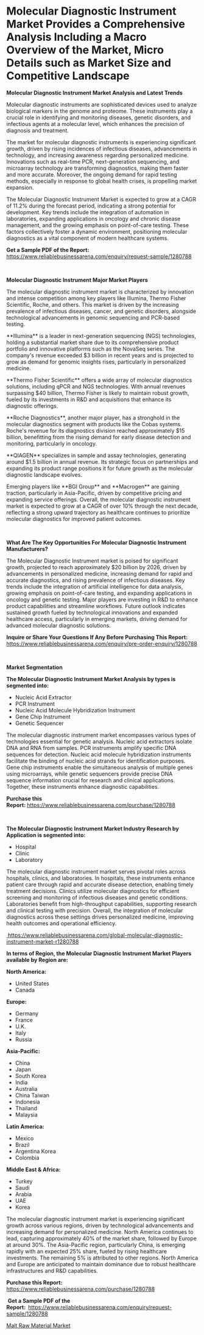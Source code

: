<p><h1>Molecular Diagnostic Instrument Market Provides a Comprehensive Analysis Including a Macro Overview of the Market, Micro Details such as Market Size and Competitive Landscape</h1></p><p><strong>Molecular Diagnostic Instrument Market Analysis and Latest Trends</strong></p>
<p><p>Molecular diagnostic instruments are sophisticated devices used to analyze biological markers in the genome and proteome. These instruments play a crucial role in identifying and monitoring diseases, genetic disorders, and infectious agents at a molecular level, which enhances the precision of diagnosis and treatment. </p><p>The market for molecular diagnostic instruments is experiencing significant growth, driven by rising incidences of infectious diseases, advancements in technology, and increasing awareness regarding personalized medicine. Innovations such as real-time PCR, next-generation sequencing, and microarray technology are transforming diagnostics, making them faster and more accurate. Moreover, the ongoing demand for rapid testing methods, especially in response to global health crises, is propelling market expansion.</p><p>The Molecular Diagnostic Instrument Market is expected to grow at a CAGR of 11.2% during the forecast period, indicating a strong potential for development. Key trends include the integration of automation in laboratories, expanding applications in oncology and chronic disease management, and the growing emphasis on point-of-care testing. These factors collectively foster a dynamic environment, positioning molecular diagnostics as a vital component of modern healthcare systems.</p></p>
<p><strong>Get a Sample PDF of the Report:&nbsp;</strong> <a href="https://www.reliablebusinessarena.com/enquiry/request-sample/1280788?utm_campaign=2095&utm_medium=2&utm_source=Github&utm_content=ia&utm_term=24032025&utm_id=molecular-diagnostic-instrument">https://www.reliablebusinessarena.com/enquiry/request-sample/1280788</a></p>
<p>&nbsp;</p>
<p><strong>Molecular Diagnostic Instrument Major Market Players</strong></p>
<p><p>The molecular diagnostic instrument market is characterized by innovation and intense competition among key players like Illumina, Thermo Fisher Scientific, Roche, and others. This market is driven by the increasing prevalence of infectious diseases, cancer, and genetic disorders, alongside technological advancements in genomic sequencing and PCR-based testing.</p><p>**Illumina** is a leader in next-generation sequencing (NGS) technologies, holding a substantial market share due to its comprehensive product portfolio and innovative platforms such as the NovaSeq series. The company's revenue exceeded $3 billion in recent years and is projected to grow as demand for genomic insights rises, particularly in personalized medicine.</p><p>**Thermo Fisher Scientific** offers a wide array of molecular diagnostics solutions, including qPCR and NGS technologies. With annual revenues surpassing $40 billion, Thermo Fisher is likely to maintain robust growth, fueled by its investments in R&D and acquisitions that enhance its diagnostic offerings.</p><p>**Roche Diagnostics**, another major player, has a stronghold in the molecular diagnostics segment with products like the Cobas systems. Roche's revenue for its diagnostics division reached approximately $15 billion, benefitting from the rising demand for early disease detection and monitoring, particularly in oncology.</p><p>**QIAGEN** specializes in sample and assay technologies, generating around $1.5 billion in annual revenue. Its strategic focus on partnerships and expanding its product range positions it for future growth as the molecular diagnostic landscape evolves.</p><p>Emerging players like **BGI Group** and **Macrogen** are gaining traction, particularly in Asia-Pacific, driven by competitive pricing and expanding service offerings. Overall, the molecular diagnostic instrument market is expected to grow at a CAGR of over 10% through the next decade, reflecting a strong upward trajectory as healthcare continues to prioritize molecular diagnostics for improved patient outcomes.</p></p>
<p>&nbsp;</p>
<p><strong>What Are The Key Opportunities For Molecular Diagnostic Instrument Manufacturers?</strong></p>
<p><p>The Molecular Diagnostic Instrument market is poised for significant growth, projected to reach approximately $20 billion by 2026, driven by advancements in personalized medicine, increasing demand for rapid and accurate diagnostics, and rising prevalence of infectious diseases. Key trends include the integration of artificial intelligence for data analysis, growing emphasis on point-of-care testing, and expanding applications in oncology and genetic testing. Major players are investing in R&D to enhance product capabilities and streamline workflows. Future outlook indicates sustained growth fueled by technological innovations and expanded healthcare access, particularly in emerging markets, driving demand for advanced molecular diagnostic solutions.</p></p>
<p><strong>Inquire or Share Your Questions If Any Before Purchasing This Report:</strong> <a href="https://www.reliablebusinessarena.com/enquiry/pre-order-enquiry/1280788?utm_campaign=2095&utm_medium=2&utm_source=Github&utm_content=ia&utm_term=24032025&utm_id=molecular-diagnostic-instrument">https://www.reliablebusinessarena.com/enquiry/pre-order-enquiry/1280788</a></p>
<p>&nbsp;</p>
<p><strong>Market Segmentation</strong></p>
<p><strong>The Molecular Diagnostic Instrument Market Analysis by types is segmented into:</strong></p>
<p><ul><li>Nucleic Acid Extractor</li><li>PCR Instrument</li><li>Nucleic Acid Molecule Hybridization Instrument</li><li>Gene Chip Instrument</li><li>Genetic Sequencer</li></ul></p>
<p><p>The molecular diagnostic instrument market encompasses various types of technologies essential for genetic analysis. Nucleic acid extractors isolate DNA and RNA from samples. PCR instruments amplify specific DNA sequences for detection. Nucleic acid molecule hybridization instruments facilitate the binding of nucleic acid strands for identification purposes. Gene chip instruments enable the simultaneous analysis of multiple genes using microarrays, while genetic sequencers provide precise DNA sequence information crucial for research and clinical applications. Together, these instruments enhance diagnostic capabilities.</p></p>
<p><strong>Purchase this Report:&nbsp;</strong><a href="https://www.reliablebusinessarena.com/purchase/1280788?utm_campaign=2095&utm_medium=2&utm_source=Github&utm_content=ia&utm_term=24032025&utm_id=molecular-diagnostic-instrument">https://www.reliablebusinessarena.com/purchase/1280788</a></p>
<p>&nbsp;</p>
<p><strong>The Molecular Diagnostic Instrument Market Industry Research by Application is segmented into:</strong></p>
<p><ul><li>Hospital</li><li>Clinic</li><li>Laboratory</li></ul></p>
<p><p>The molecular diagnostic instrument market serves pivotal roles across hospitals, clinics, and laboratories. In hospitals, these instruments enhance patient care through rapid and accurate disease detection, enabling timely treatment decisions. Clinics utilize molecular diagnostics for efficient screening and monitoring of infectious diseases and genetic conditions. Laboratories benefit from high-throughput capabilities, supporting research and clinical testing with precision. Overall, the integration of molecular diagnostics across these settings drives personalized medicine, improving health outcomes and operational efficiency.</p></p>
<p><a href="https://www.reliablebusinessarena.com/global-molecular-diagnostic-instrument-market-r1280788?utm_campaign=2095&utm_medium=2&utm_source=Github&utm_content=ia&utm_term=24032025&utm_id=molecular-diagnostic-instrument">&nbsp;https://www.reliablebusinessarena.com/global-molecular-diagnostic-instrument-market-r1280788</a></p>
<p><strong>In terms of Region, the Molecular Diagnostic Instrument Market Players available by Region are:</strong></p>
<p>
    <p> <strong> North America: </strong>
        <ul>
            <li>United States</li>
            <li>Canada</li>
        </ul>
        </p> 
    <p> <strong> Europe: </strong>
        <ul>
            <li>Germany</li>
            <li>France</li>
            <li>U.K.</li>
            <li>Italy</li>
            <li>Russia</li>
        </ul>
        </p> 
    <p> <strong> Asia-Pacific: </strong>
        <ul>
            <li>China</li>
            <li>Japan</li>
            <li>South Korea</li>
            <li>India</li>
            <li>Australia</li>
            <li>China Taiwan</li>
            <li>Indonesia</li>
            <li>Thailand</li>
            <li>Malaysia</li>
        </ul>
        </p> 
    <p> <strong> Latin America: </strong>
        <ul>
            <li>Mexico</li>
            <li>Brazil</li>
            <li>Argentina Korea</li>
            <li>Colombia</li>
        </ul>
        </p> 
    <p> <strong> Middle East & Africa: </strong>
        <ul>
            <li>Turkey</li>
            <li>Saudi</li>
            <li>Arabia</li>
            <li>UAE</li>
            <li>Korea</li>
        </ul>
    </p>
    </p>
<p><p>The molecular diagnostic instrument market is experiencing significant growth across various regions, driven by technological advancements and increasing demand for personalized medicine. North America continues to lead, capturing approximately 40% of the market share, followed by Europe at around 30%. The Asia-Pacific region, particularly China, is emerging rapidly with an expected 25% share, fueled by rising healthcare investments. The remaining 5% is attributed to other regions. North America and Europe are anticipated to maintain dominance due to robust healthcare infrastructures and R&D capabilities.</p></p>
<p><strong>Purchase this Report: </strong><a href="https://www.reliablebusinessarena.com/purchase/1280788?utm_campaign=2095&utm_medium=2&utm_source=Github&utm_content=ia&utm_term=24032025&utm_id=molecular-diagnostic-instrument">https://www.reliablebusinessarena.com/purchase/1280788</a></p>
<p>&nbsp;<strong>Get a Sample PDF of the Report:&nbsp;&nbsp;</strong><a href="https://www.reliablebusinessarena.com/enquiry/request-sample/1280788?utm_campaign=2095&utm_medium=2&utm_source=Github&utm_content=ia&utm_term=24032025&utm_id=molecular-diagnostic-instrument">https://www.reliablebusinessarena.com/enquiry/request-sample/1280788</a></p>
<p><strong></strong></p>
<p><p><a href="https://github.com/mauripalmi/Market-Research-Report-List-6/blob/main/malt-raw-material-market.md?utm_campaign=2095&utm_medium=2&utm_source=Github&utm_content=ia&utm_term=24032025&utm_id=molecular-diagnostic-instrument">Malt Raw Material Market</a></p></p>